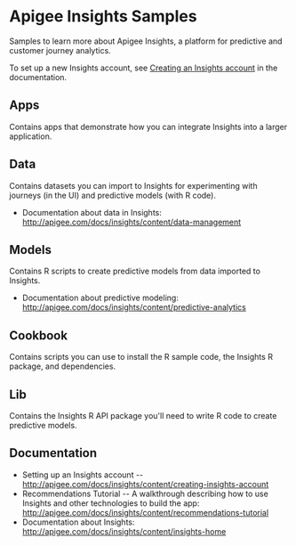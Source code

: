 # Apigee Insights Samples

Samples to learn more about Apigee Insights, a platform for predictive and customer journey analytics.

To set up a new Insights account, see [Creating an Insights account](http://apigee.com/docs/insights/content/creating-insights-account) in the documentation.

## Apps

Contains apps that demonstrate how you can integrate Insights into a larger application.

## Data

Contains datasets you can import to Insights for experimenting with journeys (in the UI) and predictive models (with R code).

- Documentation about data in Insights: http://apigee.com/docs/insights/content/data-management

## Models

Contains R scripts to create predictive models from data imported to Insights.

- Documentation about predictive modeling: http://apigee.com/docs/insights/content/predictive-analytics

## Cookbook

Contains scripts you can use to install the R sample code, the Insights R package, and dependencies. 

## Lib

Contains the Insights R API package you'll need to write R code to create predictive models.

## Documentation

- Setting up an Insights account -- http://apigee.com/docs/insights/content/creating-insights-account
- Recommendations Tutorial -- A walkthrough describing how to use Insights and other technologies to build the app: http://apigee.com/docs/insights/content/recommendations-tutorial
- Documentation about Insights: http://apigee.com/docs/insights/content/insights-home

